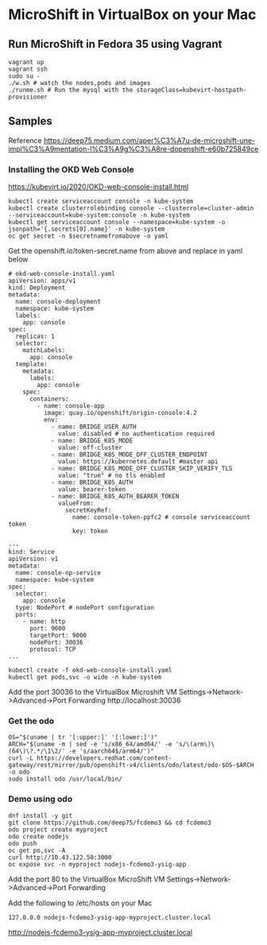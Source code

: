 # MicroShift in VirtualBox on your Mac

## Run MicroShift in Fedora 35 using Vagrant
```
vagrant up
vagrant ssh
sudo su -
./w.sh # watch the nodes,pods and images
./runme.sh # Run the mysql with the storageClass=kubevirt-hostpath-provisioner
```

## Samples
Reference
https://deep75.medium.com/aper%C3%A7u-de-microshift-une-impl%C3%A9mentation-l%C3%A9g%C3%A8re-dopenshift-e60b725849ce

### Installing the OKD Web Console
https://kubevirt.io/2020/OKD-web-console-install.html
```
kubectl create serviceaccount console -n kube-system
kubectl create clusterrolebinding console --clusterrole=cluster-admin --serviceaccount=kube-system:console -n kube-system
kubectl get serviceaccount console --namespace=kube-system -o jsonpath='{.secrets[0].name}' -n kube-system
oc get secret -n $secretnamefromabove -o yaml 
```

Get the openshift.io/token-secret.name from above and replace in yaml below
```
# okd-web-console-install.yaml
apiVersion: apps/v1
kind: Deployment
metadata:
  name: console-deployment
  namespace: kube-system
  labels:
    app: console
spec:
  replicas: 1
  selector:
    matchLabels:
      app: console
  template:
    metadata:
      labels:
        app: console
    spec:
      containers:
        - name: console-app
          image: quay.io/openshift/origin-console:4.2
          env:
            - name: BRIDGE_USER_AUTH
              value: disabled # no authentication required
            - name: BRIDGE_K8S_MODE
              value: off-cluster
            - name: BRIDGE_K8S_MODE_OFF_CLUSTER_ENDPOINT
              value: https://kubernetes.default #master api
            - name: BRIDGE_K8S_MODE_OFF_CLUSTER_SKIP_VERIFY_TLS
              value: "true" # no tls enabled
            - name: BRIDGE_K8S_AUTH
              value: bearer-token
            - name: BRIDGE_K8S_AUTH_BEARER_TOKEN
              valueFrom:
                secretKeyRef:
                  name: console-token-ppfc2 # console serviceaccount token
                  key: token

---
kind: Service
apiVersion: v1
metadata:
  name: console-np-service
  namespace: kube-system
spec:
  selector:
    app: console
  type: NodePort # nodePort configuration
  ports:
    - name: http
      port: 9000
      targetPort: 9000
      nodePort: 30036
      protocol: TCP
...
```
```
kubectl create -f okd-web-console-install.yaml
kubectl get pods,svc -o wide -n kube-system
```
Add the port 30036 to the VirtualBox Microshift VM Settings->Network->Advanced->Port Forwarding
http://localhost:30036

### Get the odo
```
OS="$(uname | tr '[:upper:]' '[:lower:]')"
ARCH="$(uname -m | sed -e 's/x86_64/amd64/' -e 's/\(arm\)\(64\)\?.*/\1\2/' -e 's/aarch64$/arm64/')"
curl -L https://developers.redhat.com/content-gateway/rest/mirror/pub/openshift-v4/clients/odo/latest/odo-$OS-$ARCH -o odo
sudo install odo /usr/local/bin/
```

### Demo using odo
```
dnf install -y git
git clone https://github.com/deep75/fcdemo3 && cd fcdemo3
odo project create myproject
odo create nodejs
odo push
oc get po,svc -A
curl http://10.43.122.50:3000
oc expose svc -n myproject nodejs-fcdemo3-ysig-app
```
Add the port 80 to the VirtualBox MicroShift VM Settings->Network->Advanced->Port Forwarding

Add the following to /etc/hosts on your Mac
```
127.0.0.0 nodejs-fcdemo3-ysig-app-myproject.cluster.local
```
http://nodejs-fcdemo3-ysig-app-myproject.cluster.local

